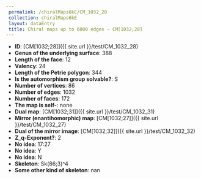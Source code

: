 ```yaml
--- 
 permalink: /chiralMaps6kE/CM_1032_28 
 collection: chiralMaps6kE
 layout: dataEntry
 title: Chiral maps up to 6000 edges - CM[1032;28]
---
```


- **ID**: [CM[1032;28]]({{ site.url }}/test/CM_1032_28)
- **Genus of the underlying surface**: 388
- **Length of the face**: 12
- **Valency**: 24
- **Length of the Petrie polygon**: 344
- **Is the automorphism group solvable?**: S
- **Number of vertices**: 86
- **Number of edges**: 1032
- **Number of faces**: 172
- **The map is self-**: none
- **Dual map**: [CM[1032;31]]({{ site.url }}/test/CM_1032_31)
- **Mirror (enantihomorphic) map**: [CM[1032;27]]({{ site.url }}/test/CM_1032_27)
- **Dual of the mirror image**: [CM[1032;32]]({{ site.url }}/test/CM_1032_32)
- **Z_q-Exponent?**: 2
- **No idea**:  17:27
- **No idea**: Y
- **No idea**: N
- **Skeleton**: Sk(86;3)^4
- **Some other kind of skeleton**: nan
